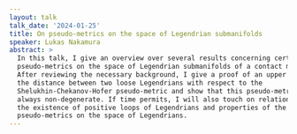 ```yaml
---
layout: talk
talk_date: '2024-01-25'
title: On pseudo-metrics on the space of Legendrian submanifolds
speaker: Lukas Nakamura
abstract: >
  In this talk, I give an overview over several results concerning certain
  pseudo-metrics on the space of Legendrian submanifolds of a contact manifold.
  After reviewing the necessary background, I give a proof of an upper bound on
  the distance between two loose Legendrians with respect to the
  Shelukhin-Chekanov-Hofer pseudo-metric and show that this pseudo-metric is not
  always non-degenerate. If time permits, I will also touch on relations between
  the existence of positive loops of Legendrians and properties of the
  pseudo-metrics on the space of Legendrians.
---
```

